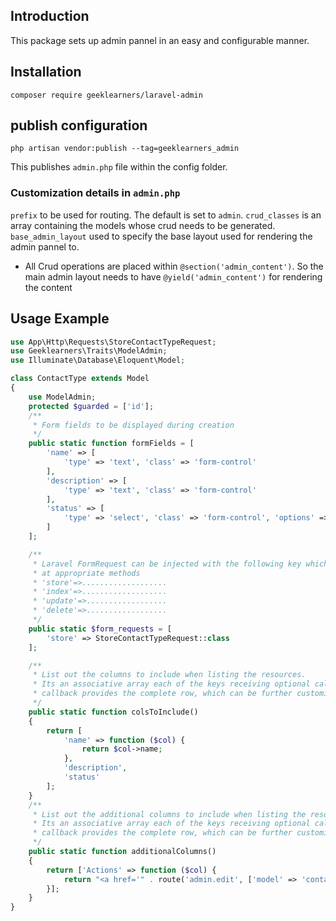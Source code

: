 ## Introduction
This package sets up admin pannel in an easy and configurable manner.
## Installation

```
composer require geeklearners/laravel-admin
```
## publish configuration
```
php artisan vendor:publish --tag=geeklearners_admin
```
This publishes `admin.php` file within the config folder.
### Customization details in `admin.php`
`prefix` to be used for routing. The default is set to `admin`.
`crud_classes` is an array containing the models whose crud needs to be generated.
`base_admin_layout` used to specify the base layout used for rendering the admin pannel to.

* All Crud operations are placed within `@section('admin_content')`. So the main admin layout needs to have `@yield('admin_content')` for rendering the content

## Usage Example

```php
use App\Http\Requests\StoreContactTypeRequest;
use Geeklearners\Traits\ModelAdmin;
use Illuminate\Database\Eloquent\Model;

class ContactType extends Model
{
    use ModelAdmin;
    protected $guarded = ['id'];
    /**
     * Form fields to be displayed during creation
     */
    public static function formFields = [
        'name' => [
            'type' => 'text', 'class' => 'form-control'
        ],
        'description' => [
            'type' => 'text', 'class' => 'form-control'
        ],
        'status' => [
            'type' => 'select', 'class' => 'form-control', 'options' => ['1' => 'Active', '0' => 'Inactive']
        ]
    ];

    /**
     * Laravel FormRequest can be injected with the following key which of them will instantiated
     * at appropriate methods
     * 'store'=>...................
     * 'index'=>...................
     * 'update'=>..................
     * 'delete'=>..................
     */
    public static $form_requests = [
        'store' => StoreContactTypeRequest::class
    ];

    /**
     * List out the columns to include when listing the resources.
     * Its an associative array each of the keys receiving optional callback.
     * callback provides the complete row, which can be further customized.
     */
    public static function colsToInclude()
    {
        return [
            'name' => function ($col) {
                return $col->name;
            },
            'description',
            'status'
        ];
    }
    /**
     * List out the additional columns to include when listing the resources.
     * Its an associative array each of the keys receiving optional callback.
     * callback provides the complete row, which can be further customized.
     */
    public static function additionalColumns()
    {
        return ['Actions' => function ($col) {
            return "<a href='" . route('admin.edit', ['model' => 'contact-type', 'id' => $col->id]) . "' class='btn btn-success fa fa-edit'>Edit</a> | <form method='post' style='display:inline' action='" . route('admin.destroy', ['model' => 'contact-type', 'id' => $col->id]) . "'><input type='hidden' name='_method' value='delete'><input type='hidden' name='_token' value='" . csrf_token() . "'><input type='submit' value='Delete' class='btn btn-danger btn-sm'></form>";
        }];
    }
}
```
